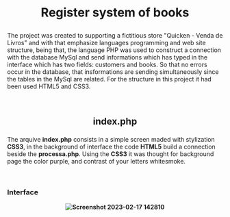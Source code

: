 <strong><h1 align="center">
  Register system of books 
</h1></strong>

The project was created to supporting a fictitious store "Quicken - Venda de Livros" and with that emphasize languages programming and web site structure, being that, the language PHP was used to construct a connection with the database MySql and send informations which has typed in the interface which has two fields: customers and books. 
So that no errors occur in the database, that insformations are sending simultaneously since the tables in the MySql are related. For the structure in this project it had been used HTML5 and CSS3.

</br>

<strong><h2 align="center">
  index.php
</h2></strong>

The arquive **index.php** consists in a simple screen maded with stylization **CSS3**, in the background of interface the code **HTML5** build a connection beside the **processa.php**. Using the **CSS3** it was thought for background page the color purple, and contrast of your letters whitesmoke.

<br>

<h3>Interface</h3>

<strong><p align="center">
  ![Screenshot 2023-02-17 142810](https://user-images.githubusercontent.com/125213163/219749763-1ecc693a-8c13-4ba7-87d5-5e77b55e40a8.png)
</p></strong>

